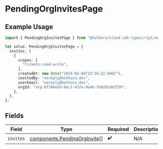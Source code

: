 # PendingOrgInvitesPage

## Example Usage

```typescript
import { PendingOrgInvitesPage } from "@hathora/cloud-sdk-typescript/models/components";

let value: PendingOrgInvitesPage = {
  invites: [
    {
      scopes: [
        "tickets:read-write",
      ],
      createdAt: new Date("2024-03-04T23:16:22.046Z"),
      invitedBy: "noreply@hathora.dev",
      userEmail: "noreply@hathora.dev",
      orgId: "org-6f706e83-0ec1-437a-9a46-7d4281eb2f39",
    },
  ],
};
```

## Fields

| Field                                                                        | Type                                                                         | Required                                                                     | Description                                                                  |
| ---------------------------------------------------------------------------- | ---------------------------------------------------------------------------- | ---------------------------------------------------------------------------- | ---------------------------------------------------------------------------- |
| `invites`                                                                    | [components.PendingOrgInvite](../../models/components/pendingorginvite.md)[] | :heavy_check_mark:                                                           | N/A                                                                          |